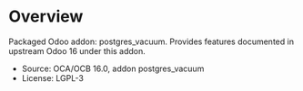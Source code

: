 # Overview

Packaged Odoo addon: postgres_vacuum. Provides features documented in upstream Odoo 16 under this addon.

- Source: OCA/OCB 16.0, addon postgres_vacuum
- License: LGPL-3
